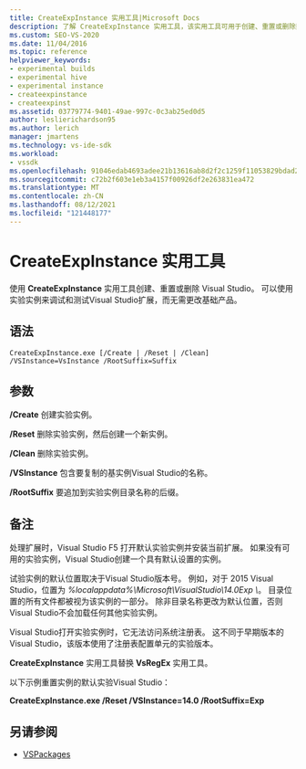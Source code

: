 ```yaml
---
title: CreateExpInstance 实用工具|Microsoft Docs
description: 了解 CreateExpInstance 实用工具，该实用工具可用于创建、重置或删除数据库的实验Visual Studio。
ms.custom: SEO-VS-2020
ms.date: 11/04/2016
ms.topic: reference
helpviewer_keywords:
- experimental builds
- experimental hive
- experimental instance
- createexpinstance
- createexpinst
ms.assetid: 03779774-9401-49ae-997c-0c3ab25ed0d5
author: leslierichardson95
ms.author: lerich
manager: jmartens
ms.technology: vs-ide-sdk
ms.workload:
- vssdk
ms.openlocfilehash: 91046edab4693adee21b13616ab8d2f2c1259f11053829bdad23ebcb797bc9ca
ms.sourcegitcommit: c72b2f603e1eb3a4157f00926df2e263831ea472
ms.translationtype: MT
ms.contentlocale: zh-CN
ms.lasthandoff: 08/12/2021
ms.locfileid: "121448177"
---
```

# <a name="createexpinstance-utility"></a>CreateExpInstance 实用工具
使用 **CreateExpInstance** 实用工具创建、重置或删除 Visual Studio。 可以使用实验实例来调试和测试Visual Studio扩展，而无需更改基础产品。

## <a name="syntax"></a>语法

```
CreateExpInstance.exe [/Create | /Reset | /Clean] /VSInstance=VsInstance /RootSuffix=Suffix
```

## <a name="parameters"></a>参数
 **/Create** 创建实验实例。

 **/Reset** 删除实验实例，然后创建一个新实例。

 **/Clean** 删除实验实例。

 **/VSInstance** 包含要复制的基实例Visual Studio的名称。

 **/RootSuffix** 要追加到实验实例目录名称的后缀。

## <a name="remarks"></a>备注
 处理扩展时，Visual Studio F5 打开默认实验实例并安装当前扩展。 如果没有可用的实验实例，Visual Studio创建一个具有默认设置的实例。

 试验实例的默认位置取决于Visual Studio版本号。 例如，对于 2015 Visual Studio，位置为 *%localappdata%\Microsoft\VisualStudio\14.0Exp \\*。 目录位置的所有文件都被视为该实例的一部分。 除非目录名称更改为默认位置，否则Visual Studio不会加载任何其他实验实例。

 Visual Studio打开实验实例时，它无法访问系统注册表。 这不同于早期版本的 Visual Studio，该版本使用了注册表配置单元的实验版本。

 **CreateExpInstance** 实用工具替换 **VsRegEx** 实用工具。

 以下示例重置实例的默认实验Visual Studio：

 **CreateExpInstance.exe /Reset /VSInstance=14.0 /RootSuffix=Exp**

## <a name="see-also"></a>另请参阅
- [VSPackages](../../extensibility/internals/vspackages.md)
